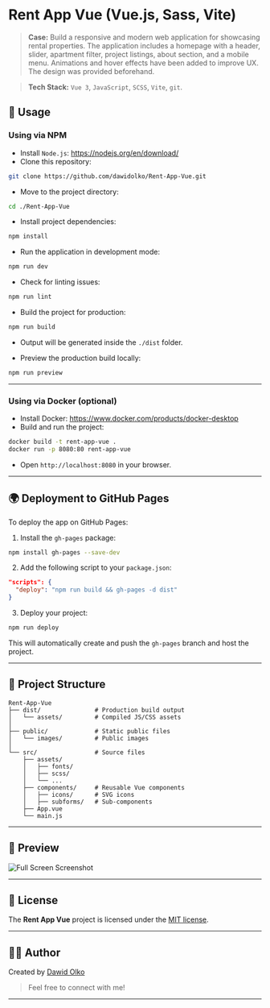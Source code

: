 # Rent App Vue (Vue.js, Sass, Vite)

> **Case:** Build a responsive and modern web application for showcasing rental properties. The application includes a homepage with a header, slider, apartment filter, project listings, about section, and a mobile menu. Animations and hover effects have been added to improve UX. The design was provided beforehand.

> **Tech Stack:** `Vue 3`, `JavaScript`, `SCSS`, `Vite`, `git`.

## 🚀 Usage

### Using via NPM

- Install `Node.js`: <https://nodejs.org/en/download/>
- Clone this repository:

```bash
git clone https://github.com/dawidolko/Rent-App-Vue.git
```

- Move to the project directory:

```bash
cd ./Rent-App-Vue
```

- Install project dependencies:

```bash
npm install
```

- Run the application in development mode:

```bash
npm run dev
```

- Check for linting issues:

```bash
npm run lint
```

- Build the project for production:

```bash
npm run build
```

- Output will be generated inside the `./dist` folder.

- Preview the production build locally:

```bash
npm run preview
```

---

### Using via Docker (optional)

- Install Docker: <https://www.docker.com/products/docker-desktop>
- Build and run the project:

```bash
docker build -t rent-app-vue .
docker run -p 8080:80 rent-app-vue
```

- Open `http://localhost:8080` in your browser.

---

## 🌍 Deployment to GitHub Pages

To deploy the app on GitHub Pages:

1. Install the `gh-pages` package:

```bash
npm install gh-pages --save-dev
```

2. Add the following script to your `package.json`:

```json
"scripts": {
  "deploy": "npm run build && gh-pages -d dist"
}
```

3. Deploy your project:

```bash
npm run deploy
```

This will automatically create and push the `gh-pages` branch and host the project.

---

## 📁 Project Structure

```text
Rent-App-Vue
├── dist/               # Production build output
│   └── assets/         # Compiled JS/CSS assets
│
├── public/             # Static public files
│   └── images/         # Public images
│
└── src/                # Source files
    ├── assets/
    │   ├── fonts/
    │   ├── scss/
    │   └── ...
    ├── components/     # Reusable Vue components
    │   ├── icons/      # SVG icons
    │   ├── subforms/   # Sub-components
    ├── App.vue
    └── main.js
```

---

## 📸 Preview

![Full Screen Screenshot](public/images/full-screen.png)

---

## 📜 License

The **Rent App Vue** project is licensed under the [MIT license](https://opensource.org/licenses/MIT).

---

## 🙋‍♂️ Author

Created by [Dawid Olko](https://github.com/dawidolko)

> Feel free to connect with me!

---
